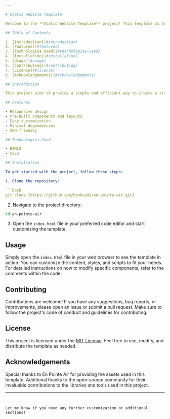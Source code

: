```yaml
---

# Static Website Template

Welcome to the **Static Website Template** project! This template is designed to help you quickly build and deploy a static website using assets from En Pointe Air.

## Table of Contents

1. [Introduction](#introduction)
2. [Features](#features)
3. [Technologies Used](#technologies-used)
4. [Installation](#installation)
5. [Usage](#usage)
6. [Contributing](#contributing)
7. [License](#license)
8. [Acknowledgements](#acknowledgements)

## Introduction

This project aims to provide a simple and efficient way to create a static website using HTML and CSS The template includes various assets, such as images, styles, and scripts, sourced from En Pointe Air. By using this template, you can focus on customizing the content and layout to fit your needs without worrying about the underlying structure.

## Features

- Responsive design
- Pre-built components and layouts
- Easy customization
- Minimal dependencies
- SEO-friendly

## Technologies Used

- HTML5
- CSS3

## Installation

To get started with the project, follow these steps:

1. Clone the repository:

```bash
git clone [https://github.com/bankus92/en-pointe-air.git]
```

2. Navigate to the project directory:

```bash
cd en-pointe-air
```

3. Open the `index.html` file in your preferred code editor and start customizing the template.

## Usage

Simply open the `index.html` file in your web browser to see the template in action. You can customize the content, styles, and scripts to fit your needs. For detailed instructions on how to modify specific components, refer to the comments within the code.

## Contributing

Contributions are welcome! If you have any suggestions, bug reports, or improvements, please open an issue or submit a pull request. Make sure to follow the project's code of conduct and guidelines for contributing.

## License

This project is licensed under the [MIT License](LICENSE). Feel free to use, modify, and distribute the template as needed.

## Acknowledgements

Special thanks to En Pointe Air for providing the assets used in this template. Additional thanks to the open-source community for their invaluable contributions to the libraries and tools used in this project.

---
```


Let me know if you need any further customization or additional sections!
